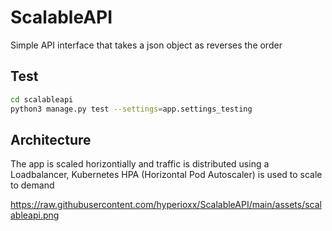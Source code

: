 # ScalableAPI

Simple API interface that takes a json object as reverses the order 


## Test
```bash
cd scalableapi
python3 manage.py test --settings=app.settings_testing
```

## Architecture

The app is scaled horizontially and traffic is distributed using a Loadbalancer, Kubernetes HPA (Horizontal Pod Autoscaler) is used to scale to demand 


https://raw.githubusercontent.com/hyperioxx/ScalableAPI/main/assets/scalableapi.png
